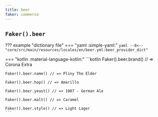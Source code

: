 ```yaml
---
title: beer
faker: commerce
---
```


## `Faker().beer`

??? example "dictionary file"
    === "yaml :simple-yaml:"
        ```yaml
        --8<-- "core/src/main/resources/locales/en/beer.yml:beer_provider_dict"
        ```

=== "kotlin :material-language-kotlin:"
    ```kotlin
    Faker().beer.brand() // => Corona Extra

    Faker().beer.name() // => Pliny The Elder

    Faker().beer.hop() // => Amarillo

    Faker().beer.yeast() // => 1007 - German Ale

    Faker().beer.malt() // => Caramel

    Faker().beer.style() // => Light Lager
    ```
